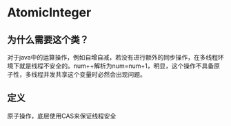 # AtomicInteger

## 为什么需要这个类？
对于java中的运算操作，例如自增自减，若没有进行额外的同步操作，在多线程环境下就是线程不安全的。num++解析为num=num+1，明显，这个操作不具备原子性，多线程并发共享这个变量时必然会出现问题。
## 定义
原子操作，底层使用CAS来保证线程安全